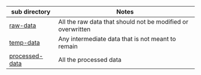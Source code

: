 | sub directory                      | Notes                                                       |
| ---------------------------------- | ----------------------------------------------------------- |
| [raw-data](.\raw-data)             | All the raw data that should not be modified or overwritten |
| [temp-data](.\temp-data)           | Any intermediate data that is not meant to remain           |
| [processed-data](.\processed-data) | All the processed data                                      |

